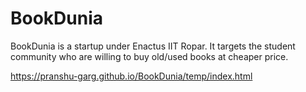 # BookDunia
BookDunia is a startup under Enactus IIT Ropar. It targets the student community who are willing to buy old/used books at cheaper price.

https://pranshu-garg.github.io/BookDunia/temp/index.html
